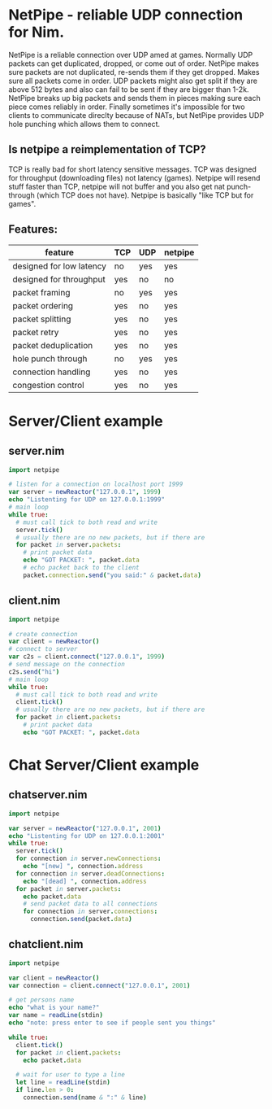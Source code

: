# NetPipe - reliable UDP connection for Nim.

NetPipe is a reliable connection over UDP amed at games. Normally UDP packets can get duplicated, dropped, or come out of order. NetPipe makes sure packets are not duplicated, re-sends them if they get dropped. Makes sure all packets come in order. UDP packets might also get split if they are above 512 bytes and also can fail to be sent if they are bigger than 1-2k. NetPipe breaks up big packets and sends them in pieces making sure each piece comes reliably in order. Finally sometimes it's impossible for two clients to communicate direclty because of NATs, but NetPipe provides UDP hole punching which allows them to connect.

## Is netpipe a reimplementation of TCP?

TCP is really bad for short latency sensitive messages. TCP was designed for throughput (downloading files) not latency (games). Netpipe will resend stuff faster than TCP, netpipe will not buffer and you also get nat punch-through (which TCP does not have). Netpipe is basically "like TCP but for games".

## Features:

| feature                   | TCP   | UDP      | netpipe |
| ------------------------- | ----- | -------- | ------- |
| designed for low latency  | no    | yes      | yes     |
| designed for throughput   | yes   | no       | no      |
| packet framing            | no    | yes      | yes     |
| packet ordering           | yes   | no       | yes     |
| packet splitting          | yes   | no       | yes     |
| packet retry              | yes   | no       | yes     |
| packet deduplication      | yes   | no       | yes     |
| hole punch through        | no    | yes      | yes     |
| connection handling       | yes   | no       | yes     |
| congestion control        | yes   | no       | yes     |


# Server/Client example

## server.nim

```nim
import netpipe

# listen for a connection on localhost port 1999
var server = newReactor("127.0.0.1", 1999)
echo "Listenting for UDP on 127.0.0.1:1999"
# main loop
while true:
  # must call tick to both read and write
  server.tick()
  # usually there are no new packets, but if there are
  for packet in server.packets:
    # print packet data
    echo "GOT PACKET: ", packet.data
    # echo packet back to the client
    packet.connection.send("you said:" & packet.data)

```

## client.nim

```nim
import netpipe

# create connection
var client = newReactor()
# connect to server
var c2s = client.connect("127.0.0.1", 1999)
# send message on the connection
c2s.send("hi")
# main loop
while true:
  # must call tick to both read and write
  client.tick()
  # usually there are no new packets, but if there are
  for packet in client.packets:
    # print packet data
    echo "GOT PACKET: ", packet.data
```

# Chat Server/Client example

## chatserver.nim

```nim
import netpipe

var server = newReactor("127.0.0.1", 2001)
echo "Listenting for UDP on 127.0.0.1:2001"
while true:
  server.tick()
  for connection in server.newConnections:
    echo "[new] ", connection.address
  for connection in server.deadConnections:
    echo "[dead] ", connection.address
  for packet in server.packets:
    echo packet.data
    # send packet data to all connections
    for connection in server.connections:
      connection.send(packet.data)
```

## chatclient.nim

```nim
import netpipe

var client = newReactor()
var connection = client.connect("127.0.0.1", 2001)

# get persons name
echo "what is your name?"
var name = readLine(stdin)
echo "note: press enter to see if people sent you things"

while true:
  client.tick()
  for packet in client.packets:
    echo packet.data

  # wait for user to type a line
  let line = readLine(stdin)
  if line.len > 0:
    connection.send(name & ":" & line)
```